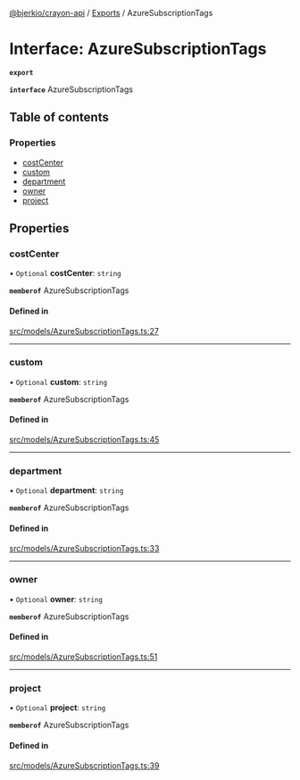 [@bjerkio/crayon-api](../README.md) / [Exports](../modules.md) / AzureSubscriptionTags

# Interface: AzureSubscriptionTags

**`export`**

**`interface`** AzureSubscriptionTags

## Table of contents

### Properties

- [costCenter](AzureSubscriptionTags.md#costcenter)
- [custom](AzureSubscriptionTags.md#custom)
- [department](AzureSubscriptionTags.md#department)
- [owner](AzureSubscriptionTags.md#owner)
- [project](AzureSubscriptionTags.md#project)

## Properties

### costCenter

• `Optional` **costCenter**: `string`

**`memberof`** AzureSubscriptionTags

#### Defined in

[src/models/AzureSubscriptionTags.ts:27](https://github.com/bjerkio/crayon-api-js/blob/22cd66d/src/models/AzureSubscriptionTags.ts#L27)

___

### custom

• `Optional` **custom**: `string`

**`memberof`** AzureSubscriptionTags

#### Defined in

[src/models/AzureSubscriptionTags.ts:45](https://github.com/bjerkio/crayon-api-js/blob/22cd66d/src/models/AzureSubscriptionTags.ts#L45)

___

### department

• `Optional` **department**: `string`

**`memberof`** AzureSubscriptionTags

#### Defined in

[src/models/AzureSubscriptionTags.ts:33](https://github.com/bjerkio/crayon-api-js/blob/22cd66d/src/models/AzureSubscriptionTags.ts#L33)

___

### owner

• `Optional` **owner**: `string`

**`memberof`** AzureSubscriptionTags

#### Defined in

[src/models/AzureSubscriptionTags.ts:51](https://github.com/bjerkio/crayon-api-js/blob/22cd66d/src/models/AzureSubscriptionTags.ts#L51)

___

### project

• `Optional` **project**: `string`

**`memberof`** AzureSubscriptionTags

#### Defined in

[src/models/AzureSubscriptionTags.ts:39](https://github.com/bjerkio/crayon-api-js/blob/22cd66d/src/models/AzureSubscriptionTags.ts#L39)
